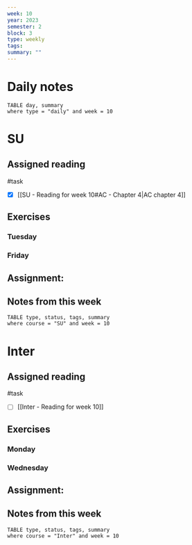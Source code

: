 ```yaml
---
week: 10
year: 2023
semester: 2
block: 3
type: weekly 
tags: 
summary: ""
---
```

# Daily notes
```dataview
TABLE day, summary 
where type = "daily" and week = 10
```
# SU
## Assigned reading
#task
 - [x] [[SU - Reading for week 10#AC - Chapter 4|AC chapter 4]]
## Exercises 
### Tuesday 
### Friday
## Assignment:

## Notes from this week
```dataview
TABLE type, status, tags, summary
where course = "SU" and week = 10
```

# Inter
## Assigned reading
#task
 - [ ] [[Inter - Reading for week 10]]

## Exercises 
### Monday
### Wednesday 
## Assignment:

## Notes from this week
```dataview
TABLE type, status, tags, summary
where course = "Inter" and week = 10
```

